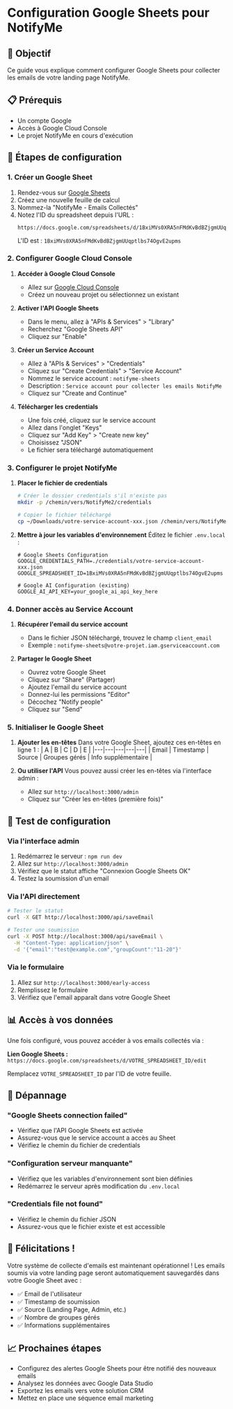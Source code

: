 # Configuration Google Sheets pour NotifyMe

## 🎯 Objectif
Ce guide vous explique comment configurer Google Sheets pour collecter les emails de votre landing page NotifyMe.

## 📋 Prérequis
- Un compte Google
- Accès à Google Cloud Console
- Le projet NotifyMe en cours d'exécution

## 🚀 Étapes de configuration

### 1. Créer un Google Sheet

1. Rendez-vous sur [Google Sheets](https://sheets.google.com)
2. Créez une nouvelle feuille de calcul
3. Nommez-la "NotifyMe - Emails Collectés"
4. Notez l'ID du spreadsheet depuis l'URL :
   ```
   https://docs.google.com/spreadsheets/d/1BxiMVs0XRA5nFMdKvBdBZjgmUUqptlbs74OgvE2upms/edit
   ```
   L'ID est : `1BxiMVs0XRA5nFMdKvBdBZjgmUUqptlbs74OgvE2upms`

### 2. Configurer Google Cloud Console

1. **Accéder à Google Cloud Console**
   - Allez sur [Google Cloud Console](https://console.cloud.google.com/)
   - Créez un nouveau projet ou sélectionnez un existant

2. **Activer l'API Google Sheets**
   - Dans le menu, allez à "APIs & Services" > "Library"
   - Recherchez "Google Sheets API"
   - Cliquez sur "Enable"

3. **Créer un Service Account**
   - Allez à "APIs & Services" > "Credentials"
   - Cliquez sur "Create Credentials" > "Service Account"
   - Nommez le service account : `notifyme-sheets`
   - Description : `Service account pour collecter les emails NotifyMe`
   - Cliquez sur "Create and Continue"

4. **Télécharger les credentials**
   - Une fois créé, cliquez sur le service account
   - Allez dans l'onglet "Keys"
   - Cliquez sur "Add Key" > "Create new key"
   - Choisissez "JSON"
   - Le fichier sera téléchargé automatiquement

### 3. Configurer le projet NotifyMe

1. **Placer le fichier de credentials**
   ```bash
   # Créer le dossier credentials s'il n'existe pas
   mkdir -p /chemin/vers/NotifyMe2/credentials
   
   # Copier le fichier téléchargé
   cp ~/Downloads/votre-service-account-xxx.json /chemin/vers/NotifyMe2/credentials/
   ```

2. **Mettre à jour les variables d'environnement**
   Éditez le fichier `.env.local` :
   ```env
   # Google Sheets Configuration
   GOOGLE_CREDENTIALS_PATH=./credentials/votre-service-account-xxx.json
   GOOGLE_SPREADSHEET_ID=1BxiMVs0XRA5nFMdKvBdBZjgmUUqptlbs74OgvE2upms
   
   # Google AI Configuration (existing)
   GOOGLE_AI_API_KEY=your_google_ai_api_key_here
   ```

### 4. Donner accès au Service Account

1. **Récupérer l'email du service account**
   - Dans le fichier JSON téléchargé, trouvez le champ `client_email`
   - Exemple : `notifyme-sheets@votre-projet.iam.gserviceaccount.com`

2. **Partager le Google Sheet**
   - Ouvrez votre Google Sheet
   - Cliquez sur "Share" (Partager)
   - Ajoutez l'email du service account
   - Donnez-lui les permissions "Editor"
   - Décochez "Notify people" 
   - Cliquez sur "Send"

### 5. Initialiser le Google Sheet

1. **Ajouter les en-têtes**
   Dans votre Google Sheet, ajoutez ces en-têtes en ligne 1 :
   | A | B | C | D | E |
   |---|---|---|---|---|
   | Email | Timestamp | Source | Groupes gérés | Info supplémentaire |

2. **Ou utiliser l'API**
   Vous pouvez aussi créer les en-têtes via l'interface admin :
   - Allez sur `http://localhost:3000/admin`
   - Cliquez sur "Créer les en-têtes (première fois)"

## 🧪 Test de configuration

### Via l'interface admin
1. Redémarrez le serveur : `npm run dev`
2. Allez sur `http://localhost:3000/admin`
3. Vérifiez que le statut affiche "Connexion Google Sheets OK"
4. Testez la soumission d'un email

### Via l'API directement
```bash
# Tester le statut
curl -X GET http://localhost:3000/api/saveEmail

# Tester une soumission
curl -X POST http://localhost:3000/api/saveEmail \
  -H "Content-Type: application/json" \
  -d '{"email":"test@example.com","groupCount":"11-20"}'
```

### Via le formulaire
1. Allez sur `http://localhost:3000/early-access`
2. Remplissez le formulaire
3. Vérifiez que l'email apparaît dans votre Google Sheet

## 📊 Accès à vos données

Une fois configuré, vous pouvez accéder à vos emails collectés via :

**Lien Google Sheets :** `https://docs.google.com/spreadsheets/d/VOTRE_SPREADSHEET_ID/edit`

Remplacez `VOTRE_SPREADSHEET_ID` par l'ID de votre feuille.

## 🔧 Dépannage

### "Google Sheets connection failed"
- Vérifiez que l'API Google Sheets est activée
- Assurez-vous que le service account a accès au Sheet
- Vérifiez le chemin du fichier de credentials

### "Configuration serveur manquante" 
- Vérifiez que les variables d'environnement sont bien définies
- Redémarrez le serveur après modification du `.env.local`

### "Credentials file not found"
- Vérifiez le chemin du fichier JSON
- Assurez-vous que le fichier existe et est accessible

## 🎉 Félicitations !

Votre système de collecte d'emails est maintenant opérationnel ! Les emails soumis via votre landing page seront automatiquement sauvegardés dans votre Google Sheet avec :

- ✅ Email de l'utilisateur
- ✅ Timestamp de soumission
- ✅ Source (Landing Page, Admin, etc.)
- ✅ Nombre de groupes gérés
- ✅ Informations supplémentaires

## 📈 Prochaines étapes

- Configurez des alertes Google Sheets pour être notifié des nouveaux emails
- Analysez les données avec Google Data Studio
- Exportez les emails vers votre solution CRM
- Mettez en place une séquence email marketing